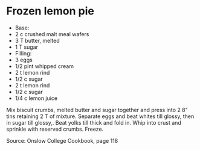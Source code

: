 # Frozen lemon pie

* Base:
* 2 c crushed malt meal wafers
* 3 T butter, melted
* 1 T sugar
* Filling:
* 3 eggs
* 1/2 pint whipped cream
* 2 t lemon rind
* 1/2 c sugar
* 2 t lemon rind
* 1/2 c sugar
* 1/4 c lemon juice

Mix biscuit crumbs, melted butter and sugar together and press into 2 8" tins retaining 2 T of mixture.  Separate eggs and beat whites till glossy, then in sugar till glossy,.  Beat yolks till thick and fold in.  Whip into crust and sprinkle with reserved crumbs.  Freeze.

Source: Onslow College Cookbook, page 118

